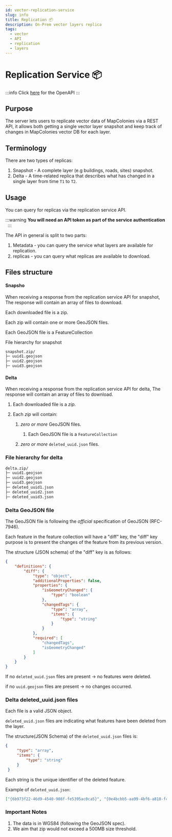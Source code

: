 ```yaml
---
id: vector-replication-service
slug: info
title: Replication 📦
description: On-Prem vector layers replica
tags:
  - vector
  - API
  - replication
  - layers
---
```


# Replication Service 📦

:::info
Click [here](/docs/MapColonies/vector/Services/replication/api) for the OpenAPI
:::

## Purpose
The server lets users to replicate vector data of MapColonies via a REST API, it allows both getting a single vector layer snapshot
and keep track of changes in MapColonies vector DB for each layer.

## Terminology

There are two types of replicas:
1. Snapshot - A complete layer (e.g buildings, roads, sites) snapshot.
2. Delta - A time-related replica that describes what has changed in a single layer from time `T1` to `T2`.

## Usage
You can query for replicas via the replication service API.

:::warning
**You will need an API token as part of the service authentication &nbsp;**
:::


The API in general is split to two parts:
1. Metadata - you can query the service what layers are available for replication.
2. replicas - you can query what replicas are available to download.


## Files structure

#### Snapsho
When receiving a response from the replication service API for snapshot, The response will contain an array of files to download.

Each downloaded file is a zip.

Each zip will contain one or more GeoJSON files.

Each GeoJSON file is a FeatureCollection

File hierarchy for snapshot

```sh
snapshot.zip/
├─ uuid1.geojson
├─ uuid2.geojson
├─ uuid3.geojson
```

#### Delta

When receiving a response from the replication service API for delta, The response will contain an array of files to download.

1. Each downloaded file is a *zip*.

2. Each *zip* will contain:
   1. *zero or more* GeoJSON files.
      1. Each GeoJSON file is a `FeatureCollection`

    2. *zero or more* `deleted_uuid.json` files.

### File hierarchy for delta
```sh
delta.zip/
├─ uuid1.geojson
├─ uuid2.geojson
├─ uuid3.geojson
├─ deleted_uuid1.json
├─ deleted_uuid2.json
├─ deleted_uuid3.json
```

### Delta GeoJSON file
The GeoJSON file is following the *official* specification of GeoJSON (RFC-7946).

Each feature in the feature collection will have a "diff" key, the "diff" key purpose is to present the changes of the feature from its previous version.

The structure (JSON schema) of the "diff" key is as follows:


```json title="JSON Schema of Response"
{
    "definitions": {
        "diff": {
            "type": "object",
            "additionalProperties": false,
            "properties": {
                "isGeometryChanged": {
                    "type": "boolean"
                },
                "changedTags": {
                    "type": "array",
                    "items": {
                        "type": "string"
                    }
                }
            },
            "required": [
                "changedTags",
                "isGeometryChanged"
            ]
        }
    }
}
```

If no `deleted_uuid.json` files are present -> no features were deleted.

if no `uuid.geojson` files are present -> no changes occurred.

### Delta deleted_uuid.json files
Each file is a valid JSON object.

`deleted_uuid.json` files are indicating what features have been deleted from the layer.

The structure(JSON Schema) of the `deleted_uuid.json` files is:

```json
{
     "type": "array",
     "items": {
         "type": "string"
     }
 }
```

Each string is the unique identifier of the deleted feature.

Example of `deleted_uuid.json`:
```json
["{6b973f22-46d9-4540-908f-fe5395ac0ca5}", "{0e4bcbb5-aa99-4bf6-a818-fc9df28666aa}", "{5652897d-e661-4e14-83fc-969bab027bb2}"]
```

### Important Notes
1. The data is in WGS84 (following the GeoJSON spec).
2. We aim that zip would not exceed a 500MB size threshold.
